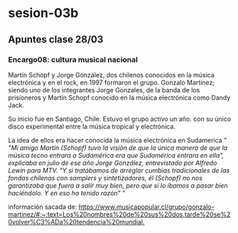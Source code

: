 # sesion-03b
## Apuntes clase 28/03

### Encargo08: cultura musical nacional

Martín Schopf y Jorge González, dos chilenos conocidos en la música electrónica y en el rock, en 1997  formaron el grupo. Gonzalo Martínez; siendo uno de los integrantes Jorge Gonzales, de la banda de los prisioneros y Martín Schopf conocido en la música electrónica como Dandy Jack.

Su inicio fue en Santiago, Chile. Estuvo el grupo activo un año. con su único disco experimental entre la música tropical y electrónica.

La idea de ellos era hacer conocida la música electrónica en Sudamerica " _"Mi amigo Martín (Schopf) tuvo la visión de que la única manera de que la música tecno entrara a Sudamérica era que Sudamérica entrara en ella", explicaba en julio de ese año Jorge González, entrevistado por Alfredo Lewin para MTV. "Y si tratábamos de arreglar cumbias tradicionales de las fondas chilenas con samplers y sintetizadores, él (Schopf) no nos garantizaba que fuera a salir muy bien, pero que sí lo íbamos a pasar bien haciéndolo. Y en eso ha tenido razón"_ " 

información sacada de: <https://www.musicapopular.cl/grupo/gonzalo-martinez/#:~:text=Los%20nombres%20de%20sus%20dos,tarde%20se%20volver%C3%ADa%20tendencia%20mundial.>
